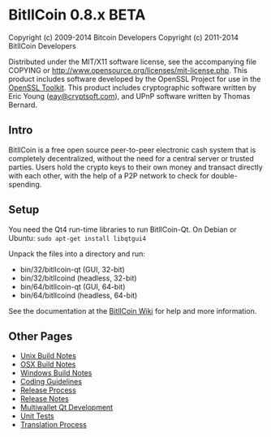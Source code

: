 BitllCoin 0.8.x BETA
====================

Copyright (c) 2009-2014 Bitcoin Developers
Copyright (c) 2011-2014 BitllCoin Developers

Distributed under the MIT/X11 software license, see the accompanying
file COPYING or http://www.opensource.org/licenses/mit-license.php.
This product includes software developed by the OpenSSL Project for use in the [OpenSSL Toolkit](http://www.openssl.org/). This product includes
cryptographic software written by Eric Young ([eay@cryptsoft.com](mailto:eay@cryptsoft.com)), and UPnP software written by Thomas Bernard.


Intro
---------------------
BitllCoin is a free open source peer-to-peer electronic cash system that is
completely decentralized, without the need for a central server or trusted
parties.  Users hold the crypto keys to their own money and transact directly
with each other, with the help of a P2P network to check for double-spending.


Setup
---------------------
You need the Qt4 run-time libraries to run BitllCoin-Qt. On Debian or Ubuntu:
	`sudo apt-get install libqtgui4`

Unpack the files into a directory and run:

- bin/32/bitllcoin-qt (GUI, 32-bit)
- bin/32/bitllcoind (headless, 32-bit)
- bin/64/bitllcoin-qt (GUI, 64-bit)
- bin/64/bitllcoind (headless, 64-bit)

See the documentation at the [BitllCoin Wiki](http://bitllcoin.info)
for help and more information.


Other Pages
---------------------
- [Unix Build Notes](build-unix.md)
- [OSX Build Notes](build-osx.md)
- [Windows Build Notes](build-msw.md)
- [Coding Guidelines](coding.md)
- [Release Process](release-process.md)
- [Release Notes](release-notes.md)
- [Multiwallet Qt Development](multiwallet-qt.md)
- [Unit Tests](unit-tests.md)
- [Translation Process](translation_process.md)
